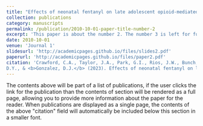 ```yaml
---
title: "Effects of neonatal fentanyl on late adolescent opioid-mediated behavior."
collection: publications
category: manuscripts
permalink: /publication/2010-10-01-paper-title-number-2
excerpt: 'This paper is about the number 2. The number 3 is left for future work.'
date: 2010-10-01
venue: 'Journal 1'
slidesurl: 'http://academicpages.github.io/files/slides2.pdf'
paperurl: 'http://academicpages.github.io/files/paper2.pdf'
citation: 'Crawford, C.A., Taylor, J.A., Park, G.I., Rios, J.W., Bunch, J., Greenwood, C.J., Lopez Sanchez,
D.Y., & <b>Gonzalez, D.J.</b> (2023). Effects of neonatal fentanyl on late adolescent opioid-mediated behavior. <i>Frontiers in Neuroscience, 17,</i> 1-9. https://doi.org/10.3389/fnins.2023.1094241'
---
```


The contents above will be part of a list of publications, if the user clicks the link for the publication than the contents of section will be rendered as a full page, allowing you to provide more information about the paper for the reader. When publications are displayed as a single page, the contents of the above "citation" field will automatically be included below this section in a smaller font.
